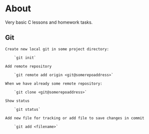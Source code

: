 # About

Very basic C lessons and homework tasks.

## Git

    Create new local git in some project directory:
        
        `git init`

    Add remote repository 

        `git remote add origin <git@somerepoaddress>`

    When we have already some remote repository:

        `git clone <git@somerepoaddress>`

    Show status

        `git status`

    Add new file for tracking or add file to save changes in commit

        `git add <filename>`


